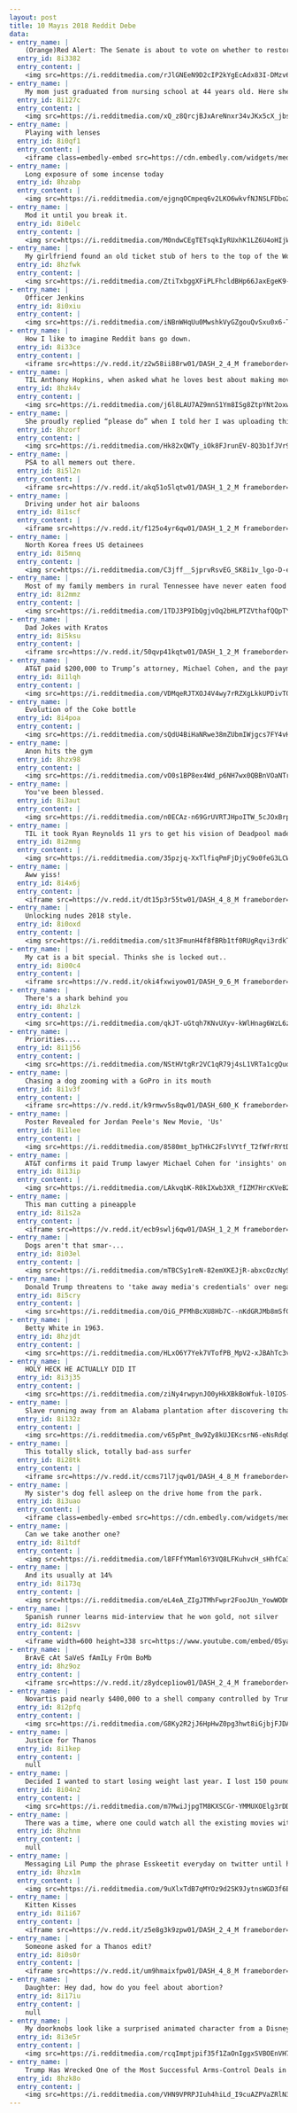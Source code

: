 ```yaml
---
layout: post
title: 10 Mayıs 2018 Reddit Debe
data:
- entry_name: |
    (Orange)Red Alert: The Senate is about to vote on whether to restore Net Neutrality
  entry_id: 8i3382
  entry_content: |
    <img src=https://i.redditmedia.com/rJlGNEeN9D2cIP2kYgEcAdx83I-DMzv6hTo1ZE7000w.jpg?s=68f6c195336a218b941256b02f00c080 frameborder=0>
- entry_name: |
    My mom just graduated from nursing school at 44 years old. Here she is posing in front of her high school graduation picture. She wanted me to tell everyone that “It’s never too late to better yourself.”
  entry_id: 8i127c
  entry_content: |
    <img src=https://i.redditmedia.com/xQ_z8QrcjBJxAreNnxr34vJKx5cX_jbsAAAFa5Iuluw.jpg?s=b770cd0d9e8bbccd9ee4a4e035802f29 frameborder=0>
- entry_name: |
    Playing with lenses
  entry_id: 8i0qf1
  entry_content: |
    <iframe class=embedly-embed src=https://cdn.embedly.com/widgets/media.html?src=https%3A%2F%2Fgfycat.com%2Fifr%2FGargantuanOrganicGoose&url=https%3A%2F%2Fgfycat.com%2FGargantuanOrganicGoose&image=https%3A%2F%2Fthumbs.gfycat.com%2FGargantuanOrganicGoose-size_restricted.gif&key=522baf40bd3911e08d854040d3dc5c07&type=text%2Fhtml&schema=gfycat width=600 height=675 scrolling=no frameborder=0 allowfullscreen></iframe>
- entry_name: |
    Long exposure of some incense today
  entry_id: 8hzabp
  entry_content: |
    <img src=https://i.redditmedia.com/ejgnqOCmpeq6v2LKO6wkvfNJNSLFDbo2MaYmYNpeV08.jpg?s=e9163bb2e611907f072095a2beeab866 frameborder=0>
- entry_name: |
    Mod it until you break it.
  entry_id: 8i0elc
  entry_content: |
    <img src=https://i.redditmedia.com/M0ndwCEgTETsqkIyRUxhK1LZ6U4oHIjWsS1Ep8GrH9s.jpg?s=d85fe836082c6cd8f86a4c2d321c28d4 frameborder=0>
- entry_name: |
    My girlfriend found an old ticket stub of hers to the top of the World Trade Center dated 08/11/01.
  entry_id: 8hzfwk
  entry_content: |
    <img src=https://i.redditmedia.com/ZtiTxbggXFiPLFhcldBHp66JaxEgeK9-6Fq9GbkAyyw.jpg?s=ef9d0f3de71695ed52877afca3536c17 frameborder=0>
- entry_name: |
    Officer Jenkins
  entry_id: 8i0xiu
  entry_content: |
    <img src=https://i.redditmedia.com/iNBnWHqUu0MwshkVyGZgouQvSxu0x6-T9NZ9rYQFnZA.jpg?s=1539c9afe45c3232b41199dcf2576061 frameborder=0>
- entry_name: |
    How I like to imagine Reddit bans go down.
  entry_id: 8i33ce
  entry_content: |
    <iframe src=https://v.redd.it/z2w58ii88rw01/DASH_2_4_M frameborder=0></iframe>
- entry_name: |
    TIL Anthony Hopkins, when asked what he loves best about making movies, answered: I love the hour in makeup. It gives you time to think and have a cup of coffee. It's my favorite part of the day. Having somebody dab things on your face, I love that. Then you go out and say things and they pay you.
  entry_id: 8hzk4v
  entry_content: |
    <img src=https://i.redditmedia.com/j6l8LAU7AZ9mnS1Ym8ISg8ZtpYNt2oxw6j0q_O1rjWY.jpg?s=a56d03ce6f54961ae472b5b7f441c3bd frameborder=0>
- entry_name: |
    She proudly replied “please do” when I told her I was uploading this to Reddit. Hope she sees it.
  entry_id: 8hzorf
  entry_content: |
    <img src=https://i.redditmedia.com/Hk82xQWTy_iOk8FJrunEV-8Q3b1fJVr9WLM5v_6_vuA.jpg?s=a34d24a222f4b84ba4c379e11ac6e16e frameborder=0>
- entry_name: |
    PSA to all memers out there.
  entry_id: 8i5l2n
  entry_content: |
    <iframe src=https://v.redd.it/akq51o5lqtw01/DASH_1_2_M frameborder=0></iframe>
- entry_name: |
    Driving under hot air baloons
  entry_id: 8i1scf
  entry_content: |
    <iframe src=https://v.redd.it/f125o4yr6qw01/DASH_1_2_M frameborder=0></iframe>
- entry_name: |
    North Korea frees US detainees
  entry_id: 8i5mnq
  entry_content: |
    <img src=https://i.redditmedia.com/C3jff__SjprvRsvEG_SK8i1v_lgo-D-ehYJYwZkUJPg.jpg?s=00a79ca7c70e90b2308c3ae33e4dc8b3 frameborder=0>
- entry_name: |
    Most of my family members in rural Tennessee have never eaten food that wasn’t grown or killed by them. They are all dirt poor, extremely generous and always happy. This is my aunts pantry, this is what REAL organic food is.
  entry_id: 8i2mmz
  entry_content: |
    <img src=https://i.redditmedia.com/1TDJ3P9IbQgjvOq2bHLPTZVthafQQpTY8UHbm3XpENk.jpg?s=68f68d090e34cb63e54fe17133354699 frameborder=0>
- entry_name: |
    Dad Jokes with Kratos
  entry_id: 8i5ksu
  entry_content: |
    <iframe src=https://v.redd.it/50qvp41kqtw01/DASH_1_2_M frameborder=0></iframe>
- entry_name: |
    AT&T paid $200,000 to Trump’s attorney, Michael Cohen, and the payments stop right after Trump’s FCC pick Ajit Pai repealed net neutrality
  entry_id: 8i1lqh
  entry_content: |
    <img src=https://i.redditmedia.com/VDMqeRJTXOJ4V4wy7rRZXgLkkUPDivT0F3ZsHKsAm1o.jpg?s=3313dca27a40991d7b54af446c153559 frameborder=0>
- entry_name: |
    Evolution of the Coke bottle
  entry_id: 8i4poa
  entry_content: |
    <img src=https://i.redditmedia.com/sQdU4BiHaNRwe38mZUbmIWjgcs7FY4vHcbIL4j8fDw0.jpg?s=dfa9926d8e667cddbfce9d9df5b449c3 frameborder=0>
- entry_name: |
    Anon hits the gym
  entry_id: 8hzx98
  entry_content: |
    <img src=https://i.redditmedia.com/vO0s1BP8ex4Wd_p6NH7wx0QBBnVOaNTrzo3lM2yxd4Q.jpg?s=e45191ffba161179aa8fcd8bed032ff1 frameborder=0>
- entry_name: |
    You've been blessed.
  entry_id: 8i3aut
  entry_content: |
    <img src=https://i.redditmedia.com/n0ECAz-n69GrUVRTJHpoITW_5cJOxBrpu45N3TPmflk.jpg?s=77f79c6f518d814b6bbf3cfdfb6c8dce frameborder=0>
- entry_name: |
    TIL it took Ryan Reynolds 11 yrs to get his vision of Deadpool made. The project overcame the failing of X-Men:Origins and persevered to become the highest grossing R-rated film of all time.
  entry_id: 8i2mmg
  entry_content: |
    <img src=https://i.redditmedia.com/35pzjq-XxTlfiqPmFjDjyC9o0feG3LCW3nMaSk9y8kY.jpg?s=1e605c4c27cce67f7c0d016fa7a46242 frameborder=0>
- entry_name: |
    Aww yiss!
  entry_id: 8i4x6j
  entry_content: |
    <iframe src=https://v.redd.it/dt15p3r55tw01/DASH_4_8_M frameborder=0></iframe>
- entry_name: |
    Unlocking nudes 2018 style.
  entry_id: 8i0oxd
  entry_content: |
    <img src=https://i.redditmedia.com/s1t3FmunH4f8fBRb1tf0RUgRqvi3rdkTgCZ3R41fh20.jpg?s=93ef4b39684d709b5103295dc98deaf1 frameborder=0>
- entry_name: |
    My cat is a bit special. Thinks she is locked out..
  entry_id: 8i00c4
  entry_content: |
    <iframe src=https://v.redd.it/oki4fxwiyow01/DASH_9_6_M frameborder=0></iframe>
- entry_name: |
    There's a shark behind you
  entry_id: 8hzlzk
  entry_content: |
    <img src=https://i.redditmedia.com/qkJT-uGtqh7KNvUXyv-kWlHnag6WzL6zsFa-uJrUzB8.jpg?s=52910bad924bf67753e22d9b0a22ddef frameborder=0>
- entry_name: |
    Priorities....
  entry_id: 8i1j56
  entry_content: |
    <img src=https://i.redditmedia.com/NStHVtgRr2VC1qR79j4sL1VRTa1cgQuoMjwKgke09rk.jpg?s=c98399db659f8a271ad90f8e6fa8bc42 frameborder=0>
- entry_name: |
    Chasing a dog zooming with a GoPro in its mouth
  entry_id: 8i1v3f
  entry_content: |
    <iframe src=https://v.redd.it/k9rmwv5s8qw01/DASH_600_K frameborder=0></iframe>
- entry_name: |
    Poster Revealed for Jordan Peele's New Movie, 'Us'
  entry_id: 8i1lee
  entry_content: |
    <img src=https://i.redditmedia.com/8580mt_bpTHkC2FslVYtf_T2fWfrRYtD-D0VgolBXg8.jpg?s=8ca2f63b8dce3dce3f0c45e4ff969c8f frameborder=0>
- entry_name: |
    AT&T confirms it paid Trump lawyer Michael Cohen for 'insights' on administration
  entry_id: 8i13ip
  entry_content: |
    <img src=https://i.redditmedia.com/LAkvqbK-R0kIXwb3XR_fIZM7HrcKVeB2r6j4hLNCngg.jpg?s=47c29e3f92555c5cd1a24e68b90ee1b0 frameborder=0>
- entry_name: |
    This man cutting a pineapple
  entry_id: 8i1s2a
  entry_content: |
    <iframe src=https://v.redd.it/ecb9swlj6qw01/DASH_1_2_M frameborder=0></iframe>
- entry_name: |
    Dogs aren't that smar-...
  entry_id: 8i03el
  entry_content: |
    <img src=https://i.redditmedia.com/mTBCSy1reN-82emXKEJjR-abxcOzcNyS_OQL_xINnjw.jpg?s=2c10d0ee711d26f7dabe181b7ee3a767 frameborder=0>
- entry_name: |
    Donald Trump threatens to 'take away media's credentials' over negative news stories about him
  entry_id: 8i5cry
  entry_content: |
    <img src=https://i.redditmedia.com/OiG_PFMhBcXU8Hb7C--nKdGRJMb8mSfG03x_xENf3r4.jpg?s=af2ff7565c40657ced87c3809e880c3b frameborder=0>
- entry_name: |
    Betty White in 1963.
  entry_id: 8hzjdt
  entry_content: |
    <img src=https://i.redditmedia.com/HLxO6Y7Yek7VTofPB_MpV2-xJBAhTc3vvRVSUk99sYo.jpg?s=6c735d238d9f7ddef5ba4fc7bf483e07 frameborder=0>
- entry_name: |
    HOLY HECK HE ACTUALLY DID IT
  entry_id: 8i3j35
  entry_content: |
    <img src=https://i.redditmedia.com/ziNy4rwpynJO0yHkXBkBoWfuk-l0IOS-qdmJz2UKYTE.jpg?s=6766f61f7c912008a91b385099a931ab frameborder=0>
- entry_name: |
    Slave running away from an Alabama plantation after discovering that slavery was a choice (c. 1856)
  entry_id: 8i132z
  entry_content: |
    <img src=https://i.redditmedia.com/v65pPmt_8w9Zy8kUJEKcsrN6-eNsRdq08nnDUU4bjtA.png?s=369793aa762b196bf7c4fce01d77454b frameborder=0>
- entry_name: |
    This totally slick, totally bad-ass surfer
  entry_id: 8i28tk
  entry_content: |
    <iframe src=https://v.redd.it/ccms71l7jqw01/DASH_4_8_M frameborder=0></iframe>
- entry_name: |
    My sister's dog fell asleep on the drive home from the park.
  entry_id: 8i3uao
  entry_content: |
    <iframe class=embedly-embed src=https://cdn.embedly.com/widgets/media.html?src=https%3A%2F%2Fgfycat.com%2Fifr%2FRawSorrowfulIncatern&url=https%3A%2F%2Fgfycat.com%2FRawSorrowfulIncatern&image=https%3A%2F%2Fthumbs.gfycat.com%2FRawSorrowfulIncatern-size_restricted.gif&key=522baf40bd3911e08d854040d3dc5c07&type=text%2Fhtml&schema=gfycat width=270 height=480 scrolling=no frameborder=0 allowfullscreen></iframe>
- entry_name: |
    Can we take another one?
  entry_id: 8i1tdf
  entry_content: |
    <img src=https://i.redditmedia.com/l8FFfYMaml6Y3VQ8LFKuhvcH_sHhfCa3dsLJQtu49HY.jpg?s=313a69b508a170e85d62bdee98067a78 frameborder=0>
- entry_name: |
    And its usually at 14%
  entry_id: 8i173q
  entry_content: |
    <img src=https://i.redditmedia.com/eL4eA_ZIgJTMhFwpr2FooJUn_YowWODmDzfPybl1j14.jpg?s=bffea71128daae74361dd0e69b54a353 frameborder=0>
- entry_name: |
    Spanish runner learns mid-interview that he won gold, not silver
  entry_id: 8i2svv
  entry_content: |
    <iframe width=600 height=338 src=https://www.youtube.com/embed/0SyaVpsYZFk?feature=oembed&enablejsapi=1 frameborder=0 allow=autoplay; encrypted-media allowfullscreen></iframe>
- entry_name: |
    BrAvE cAt SaVeS fAmILy FrOm BoMb
  entry_id: 8hz9oz
  entry_content: |
    <iframe src=https://v.redd.it/z8ydcep1iow01/DASH_2_4_M frameborder=0></iframe>
- entry_name: |
    Novartis paid nearly $400,000 to a shell company controlled by Trump’s attorney
  entry_id: 8i2pfq
  entry_content: |
    <img src=https://i.redditmedia.com/G8Ky2R2jJ6HpHwZ0pg3hwt8iGjbjFJDAfzom7TSkGXo.jpg?s=e5a1dfd7bbc9a924ba0360c8679fdc30 frameborder=0>
- entry_name: |
    Justice for Thanos
  entry_id: 8i1kep
  entry_content: |
    null
- entry_name: |
    Decided I wanted to start losing weight last year. I lost 150 pounds and I feel great!
  entry_id: 8i04n2
  entry_content: |
    <img src=https://i.redditmedia.com/m7MwiJjpgTM8KXSCGr-YMMUXOElg3rDDZusesHou8jM.jpg?s=4c19c6eab8fa53144661b9b8c7230dbd frameborder=0>
- entry_name: |
    There was a time, where one could watch all the existing movies within one lifespan.
  entry_id: 8hzhnm
  entry_content: |
    null
- entry_name: |
    Messaging Lil Pump the phrase Esskeetit everyday on twitter until he responds to me. (Day Three)
  entry_id: 8hzx1m
  entry_content: |
    <img src=https://i.redditmedia.com/9uXlxTdB7qMYOz9d2SK9JytnsWGD3f6ECyeWEbxa0dk.png?s=ff58d1477ee0542c48ed8eaf4fd60fdd frameborder=0>
- entry_name: |
    Kitten Kisses
  entry_id: 8i1i67
  entry_content: |
    <iframe src=https://v.redd.it/z5e8g3k9zpw01/DASH_2_4_M frameborder=0></iframe>
- entry_name: |
    Someone asked for a Thanos edit?
  entry_id: 8i0s0r
  entry_content: |
    <iframe src=https://v.redd.it/um9hmaixfpw01/DASH_4_8_M frameborder=0></iframe>
- entry_name: |
    Daughter: Hey dad, how do you feel about abortion?
  entry_id: 8i17iu
  entry_content: |
    null
- entry_name: |
    My doorknobs look like a surprised animated character from a Disney movie.
  entry_id: 8i3e5r
  entry_content: |
    <img src=https://i.redditmedia.com/rcqImptjpif35f1ZaOnIggxSVBOEnVH7ex33YE1CE74.jpg?s=21386a46f7d35f859692117220dd80f5 frameborder=0>
- entry_name: |
    Trump Has Wrecked One of the Most Successful Arms-Control Deals in Modern History
  entry_id: 8hzk8o
  entry_content: |
    <img src=https://i.redditmedia.com/VHN9VPRPJIuh4hiLd_I9cuAZPVaZRlN32ySwtdkENRI.jpg?s=d7da9e49d9f73bbe61c7f7958bc196ad frameborder=0>
---
```

